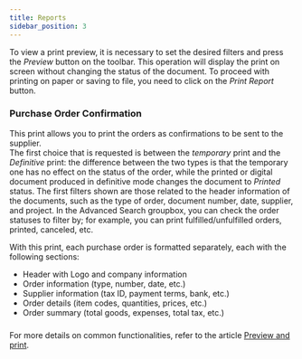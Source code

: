 ```yaml
---
title: Reports
sidebar_position: 3
---
```


To view a print preview, it is necessary to set the desired filters and press the *Preview* button on the toolbar. This operation will display the print on screen without changing the status of the document. To proceed with printing on paper or saving to file, you need to click on the *Print Report* button.

### Purchase Order Confirmation 

This print allows you to print the orders as confirmations to be sent to the supplier.   
The first choice that is requested is between the *temporary* print and the *Definitive* print: the difference between the two types is that the temporary one has no effect on the status of the order, while the printed or digital document produced in definitive mode changes the document to *Printed* status.
The first filters shown are those related to the header information of the documents, such as the type of order, document number, date, supplier, and project.
In the Advanced Search groupbox, you can check the order statuses to filter by; for example, you can print fulfilled/unfulfilled orders, printed, canceled, etc.

With this print, each purchase order is formatted separately, each with the following sections:

- Header with Logo and company information
- Order information (type, number, date, etc.)
- Supplier information (tax ID, payment terms, bank, etc.)
- Order details (item codes, quantities, prices, etc.)
- Order summary (total goods, expenses, total tax, etc.)

###    

For more details on common functionalities, refer to the article [Preview and print](/docs/guide/common/operations-with-data/reports).